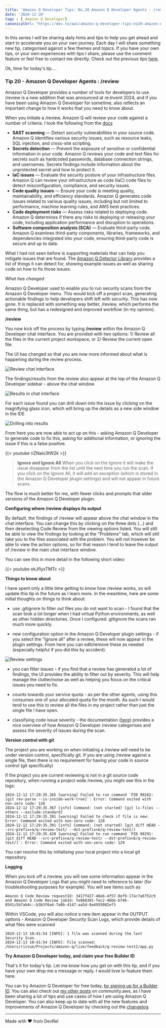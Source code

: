 ```yaml
---
title: 'Amazon Q Developer Tips: No.20 Amazon Q Developer Agents - /review'
date: '2024-12-20'
tags : [ Amazon Q Developer]
canonicalUrl: "https://dev.to/aws/amazon-q-developer-tips-no20-amazon-q-developer-agents-review-2b6l"
---
```


In this series I will be sharing daily hints and tips to help you get ahead and start to accelerate you on your own journey. Each day I will share something new tip, categorised against a few themes and topics. If you have your own tips, or your own experiences with tips I share, please use the comment feature or feel free to contact me directly. Check out the previous tips [here](https://dev.to/aws/amazon-q-developer-tips-no19-amazon-q-developer-agents-doc-4d1k).

Ok, time for today's tip....

### Tip 20 - Amazon Q Developer Agents : /review

Amazon Q Developer provides a number of tools for developers to use. /review is a new addition that was announced at re:Invent 2024, and if you have been using Amazon Q Developer for sometime, also reflects an important change to how it works that you need to know about.

When you initiate a /review, Amazon Q will review your code against a number of criteria. I took the following from the [docs](https://docs.aws.amazon.com/amazonq/latest/qdeveloper-ug/code-reviews.html)

* **SAST scanning** — Detect security vulnerabilities in your source code. Amazon Q identifies various security issues, such as resource leaks, SQL injection, and cross-site scripting.
* **Secrets detection** — Prevent the exposure of sensitive or confidential information in your code. Amazon Q reviews your code and text files for secrets such as hardcoded passwords, database connection strings, and usernames. Secrets findings include information about the unprotected secret and how to protect it.
* **IaC issues** — Evaluate the security posture of your infrastructure files. Amazon Q can review your infrastructure as code (IaC) code files to detect misconfiguration, compliance, and security issues.
* **Code quality issues** — Ensure your code is meeting quality, maintainability, and efficiency standards. Amazon Q generates code issues related to various quality issues, including but not limited to performance, machine learning rules, and AWS best practices.
* **Code deployment risks** — Assess risks related to deploying code. Amazon Q determines if there any risks to deploying or releasing your code, including application performance and disruption to operations.
* **Software composition analysis (SCA)** — Evaluate third-party code. Amazon Q examines third-party components, libraries, frameworks, and dependencies integrated into your code, ensuring third-party code is secure and up to date.

What I had not seen before is supporting materials that can help you mitigate issues that are found. The [Amazon Q Detector Library](https://docs.aws.amazon.com/codeguru/detector-library/) provides a list of things it can detect for, showing example issues as well as sharing code on how to fix those issues.

*What has changed*

Amazon Q Developer used to enable you to run security scans from the Amazon Q Developer menu. This would kick off a project scan, generating actionable findings to help developers shift left with security. This has now gone. It is replaced with something way better, /review, which performs the same thing, but has a redesigned and improved workflow (in my opinion).

**/review**

You now kick off the process by typing **/review** within the Amazon Q Developer chat interface. You are provided with two options: 1/ Review all the files in the current project workspace, or 2/ Review the current open file.

The UI has changed so that you are now more informed about what is happening during the review process. 

![Review chat interface](https://dev-to-uploads.s3.amazonaws.com/uploads/articles/ltu0kldt1z7u0rbda6cs.png)

The findings/results from the review also appear at the top of the Amazon Q Developer sidebar - above the chat window.

![Results in chat interface](https://dev-to-uploads.s3.amazonaws.com/uploads/articles/d7ea2v1x0dlc5t8tym4t.png)

For each issue found you can drill down into the issue by clicking on the magnifying glass icon, which will bring up the details as a new side window in the IDE

![Drilling into results](https://dev-to-uploads.s3.amazonaws.com/uploads/articles/pu0momhzywyrrrqhwz77.jpg)

From here you are now able to act up on this - asking Amazon Q Developer to generate code to fix this, asking for additional information, or ignoring the issue if this is a false positive.

{{< youtube nZNaio3tW2k >}}

> **Ignore and Ignore All** When you click on the Ignore it will make the issue disappear from the list until the next time you run the scan. If you click on the Ignore All, it will add an exception (which is stored in the Amazon Q Developer plugin settings) and will not appear in future scans.
> 


The flow is much better for me, with fewer clicks and prompts that older versions of the Amazon Q Developer plugin.

**Configuring where /review displays its output**

By default, the findings of /review will appear above the chat window in the chat interface. You can change this by clicking on the three dots (...) and then deselecting Code Review from the viewing options listed. You will still be able to view the findings by looking at the "Problems" tab, which will still take you to the files associated with the problem.  You will not however be able to view the action options, so for that reason I tend to leave the output of /review in the main chat interface window. 

You can see this in more detail in the following short video:

{{< youtube ekJflyxTMTc >}}

**Things to know about**

I have spent only a little time getting to know how /review works, so will update this tip in the future as I learn more. In the meantime, here are some initial thoughts on things to think about:

* use .gitignore to filter out files you do not want to scan - I found that the scan took a lot longer when I had virtual Python environments, as well as other hidden directories. Once I configured .gitignore the scans ran much more quickly.

* new configuration option in the Amazon Q Developer plugin settings - if you select the "Ignore all" after a review, these will now appear in the plugin settings. From here you can edit/remove these as needed (especially helpful if you did this by accident).

![Review settings](https://dev-to-uploads.s3.amazonaws.com/uploads/articles/7r91wf11xgyf1yoobf8y.png)

* you can filter issues - if you find that a review has generated a lot of findings, the UI provides the ability to filter out by severity. This will help manage the clutter/noise as well as helping you focus on the critical issues you need to fix.

* counts towards your service quota - as per the other agents, using this consumes one of your allocated quota for the month. As such I would tend to use this to review all the files in my project rather than just the single file I have open.

* classifying code issue severity - the documentation ([here](https://docs.aws.amazon.com/amazonq/latest/qdeveloper-ug/code-issue-severity.html)) provides a nice overview of how Amazon Q Developer /review categorises and assess the severity of issues during the scan.

**Version control with git**

The project you are working on when initiating a /review will need to be under version control, specifically git. If you are using /review against a single file, then there is no requirement for having your code in source control (git specifically)

If the project you are current reviewing is not in a git source code repository, when running a project wide /review, you might see this in the logs:

```
2024-12-12 17:29:35.365 [warning] Failed to run command `PID 99262: [git rev-parse --is-inside-work-tree]`: Error: Command exited with non-zero code: 128
2024-12-12 17:29:35.367 [info] Command: (not started) [git ls-files --others --exclude-standard]
2024-12-12 17:29:35.391 [warning] Failed to check if file is new: Error: Command exited with non-zero code: 128
2024-12-12 17:29:35.391 [info] Command: (not started) [git diff HEAD --src-prefix=a/q-review-test/ --dst-prefix=b/q-review-test/]
2024-12-12 17:29:35.428 [warning] Failed to run command `PID 99291: [git diff HEAD --src-prefix=a/q-review-test/ --dst-prefix=b/q-review-test/]`: Error: Command exited with non-zero code: 129
```

You can resolve this by initialising your local project into a local git repository.


**Logging**

When you kick off a /review, you will see some information appear in the Amazon Q Developer Logs that you might need to reference to later (for troubleshooting purposes for example). You will see items such as 

```
Amazon Q Code Review requestId: 3417f427-40ab-4f57-9ef9-17ac7a6752c9 and Amazon Q Code Review jobId: fe8b8301-fec2-46bb-bf46-8541c5b7ab4c::b3b3f6a4-7a0b-4147-aa5d-9a4955082ef3
```

Within VSCode, you will also notice a new item appear in the OUTPUT options - Amazon Q Developer Security Scan Logs, which provide details of what files were scanned

```
2024-12-13 10:41:54 [INFO]: 1 file was scanned during the last Security Scan.
2024-12-13 10:41:54 [INFO]: File scanned: /Users/ricsue/Projects/amazon-q/live/feedback/q-review-test2/app.py
```


**Try Amazon Q Developer today, and claim your free Builder ID**

That's it for today's tip. Let me know how you get on with this tip, and if you have your own drop me a message or reply. I would love to feature them here.

You can try Amazon Q Developer for free today, [by signing up for a Builder ID](https://community.aws/builderid?trk=34e0ecce-8101-42c4-840a-fe6170420294&sc_channel=el). You can also check out [my other posts](https://community.aws/@ricsueaws) on community.aws, as I have been sharing a lot of tips and use cases of how I am using Amazon Q Developer. You can also keep up to date with all the new features and improvements of Amazon Q Developer by checking out the [changelog](https://aws-oss.beachgeek.co.uk/40i).


---
Made with ♥ from DevRel
